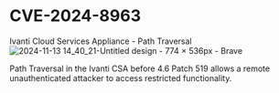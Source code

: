 # CVE-2024-8963
Ivanti Cloud Services Appliance - Path Traversal
![2024-11-13 14_40_21-Untitled design - 774 × 536px - Brave](https://github.com/user-attachments/assets/9258d238-429e-4e67-8912-9cd6950d5957)

Path Traversal in the Ivanti CSA before 4.6 Patch 519 allows a remote unauthenticated attacker to access restricted functionality.
